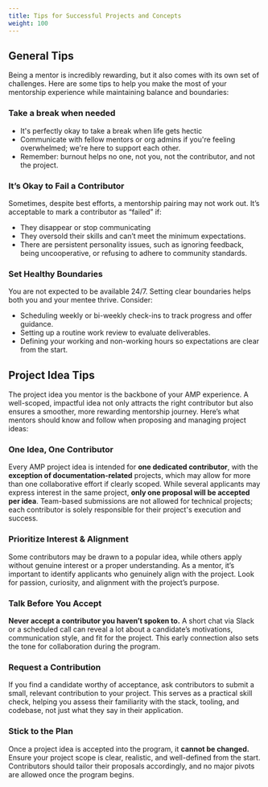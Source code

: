 ```yaml
---
title: Tips for Successful Projects and Concepts
weight: 100
---
```


## General Tips

Being a mentor is incredibly rewarding, but it also comes with its own set of challenges. Here are some tips to help you make the most of your mentorship experience while maintaining balance and boundaries:

### Take a break when needed

- It's perfectly okay to take a break when life gets hectic
- Communicate with fellow mentors or org admins if you're feeling overwhelmed; we're here to support each other.
- Remember: burnout helps no one, not you, not the contributor, and not the project.

### It’s Okay to Fail a Contributor

Sometimes, despite best efforts, a mentorship pairing may not work out. It’s acceptable to mark a contributor as “failed” if:

- They disappear or stop communicating
- They oversold their skills and can’t meet the minimum expectations.
- There are persistent personality issues, such as ignoring feedback, being uncooperative, or refusing to adhere to community standards.

### Set Healthy Boundaries

You are not expected to be available 24/7. Setting clear boundaries helps both you and your mentee thrive. Consider:

- Scheduling weekly or bi-weekly check-ins to track progress and offer guidance.
- Setting up a routine work review to evaluate deliverables.
- Defining your working and non-working hours so expectations are clear from the start.

## Project Idea Tips

The project idea you mentor is the backbone of your AMP experience. A well-scoped, impactful idea not only attracts the right contributor but also ensures a smoother, more rewarding mentorship journey. Here’s what mentors should know and follow when proposing and managing project ideas:

### One Idea, One Contributor

Every AMP project idea is intended for **one dedicated contributor**, with the **exception of documentation-related** projects, which may allow for more than one collaborative effort if clearly scoped. While several applicants may express interest in the same project, **only one proposal will be accepted per idea**. Team-based submissions are not allowed for technical projects; each contributor is solely responsible for their project's execution and success.

### Prioritize Interest & Alignment

Some contributors may be drawn to a popular idea, while others apply without genuine interest or a proper understanding. As a mentor, it’s important to identify applicants who genuinely align with the project. Look for passion, curiosity, and alignment with the project’s purpose.

### Talk Before You Accept

**Never accept a contributor you haven’t spoken to.** A short chat via Slack or a scheduled call can reveal a lot about a candidate’s motivations, communication style, and fit for the project. This early connection also sets the tone for collaboration during the program.

### Request a Contribution

If you find a candidate worthy of acceptance, ask contributors to submit a small, relevant contribution to your project. This serves as a practical skill check, helping you assess their familiarity with the stack, tooling, and codebase, not just what they say in their application.

### Stick to the Plan

Once a project idea is accepted into the program, it **cannot be changed.** Ensure your project scope is clear, realistic, and well-defined from the start. Contributors should tailor their proposals accordingly, and no major pivots are allowed once the program begins.
